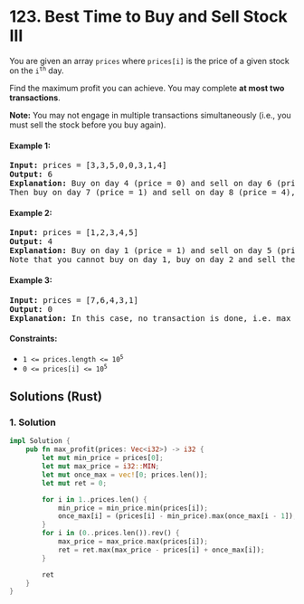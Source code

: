 # 123. Best Time to Buy and Sell Stock III
You are given an array `prices` where `prices[i]` is the price of a given stock on the <code>i<sup>th</sup></code> day.

Find the maximum profit you can achieve. You may complete **at most two transactions**.

**Note:** You may not engage in multiple transactions simultaneously (i.e., you must sell the stock before you buy again).

#### Example 1:
<pre>
<strong>Input:</strong> prices = [3,3,5,0,0,3,1,4]
<strong>Output:</strong> 6
<strong>Explanation:</strong> Buy on day 4 (price = 0) and sell on day 6 (price = 3), profit = 3-0 = 3.
Then buy on day 7 (price = 1) and sell on day 8 (price = 4), profit = 4-1 = 3.
</pre>

#### Example 2:
<pre>
<strong>Input:</strong> prices = [1,2,3,4,5]
<strong>Output:</strong> 4
<strong>Explanation:</strong> Buy on day 1 (price = 1) and sell on day 5 (price = 5), profit = 5-1 = 4.
Note that you cannot buy on day 1, buy on day 2 and sell them later, as you are engaging multiple transactions at the same time. You must sell before buying again.
</pre>

#### Example 3:
<pre>
<strong>Input:</strong> prices = [7,6,4,3,1]
<strong>Output:</strong> 0
<strong>Explanation:</strong> In this case, no transaction is done, i.e. max profit = 0.
</pre>

#### Constraints:
* <code>1 <= prices.length <= 10<sup>5</sup></code>
* <code>0 <= prices[i] <= 10<sup>5</sup></code>

## Solutions (Rust)

### 1. Solution
```Rust
impl Solution {
    pub fn max_profit(prices: Vec<i32>) -> i32 {
        let mut min_price = prices[0];
        let mut max_price = i32::MIN;
        let mut once_max = vec![0; prices.len()];
        let mut ret = 0;

        for i in 1..prices.len() {
            min_price = min_price.min(prices[i]);
            once_max[i] = (prices[i] - min_price).max(once_max[i - 1]);
        }
        for i in (0..prices.len()).rev() {
            max_price = max_price.max(prices[i]);
            ret = ret.max(max_price - prices[i] + once_max[i]);
        }

        ret
    }
}
```
